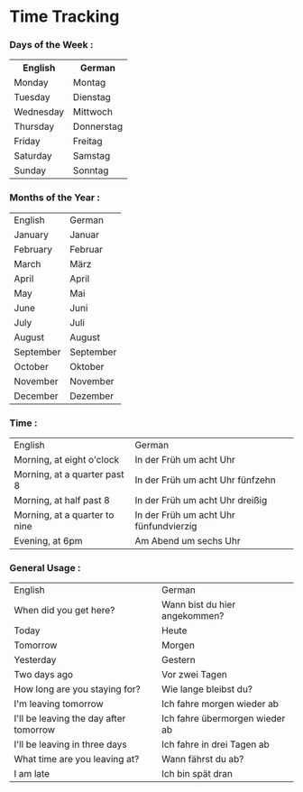 # Time Tracking

### Days of the Week :
<table>
    <tr>
        <th>English</th>
        <th>German</th>
    </tr>
    <tr>
        <td>Monday</td>
        <td>Montag</td>
    </tr>
    <tr>
        <td>Tuesday</td>
        <td>Dienstag</td>
    </tr>
    <tr>
        <td>Wednesday</td>
        <td>Mittwoch</td>
    </tr>
    <tr>
        <td>Thursday</td>
        <td>Donnerstag</td>
    </tr>
    <tr>
        <td>Friday</td>
        <td>Freitag</td>
    </tr>
    <tr>
        <td>Saturday</td>
        <td>Samstag</td>
    </tr>
    <tr>
        <td>Sunday</td>
        <td>Sonntag</td>
    </tr>
</table>

### Months of the Year :
<table>
    <tr>
        <td>English</td>
        <td>German</td>
    </tr>
    <tr>
        <td>January</td>
        <td>Januar</td>
    </tr>
    <tr>
        <td>February</td>
        <td>Februar</td>
    </tr>
    <tr>
        <td>March</td>
        <td>März</td>
    </tr>
    <tr>
        <td>April</td>
        <td>April</td>
    </tr>
    <tr>
        <td>May</td>
        <td>Mai</td>
    </tr>
    <tr>
        <td>June</td>
        <td>Juni</td>
    </tr>
    <tr>
        <td>July</td>
        <td>Juli</td>
    </tr>
    <tr>
        <td>August</td>
        <td>August</td>
    </tr>
    <tr>
        <td>September</td>
        <td>September</td>
    </tr>
    <tr>
        <td>October</td>
        <td>Oktober</td>
    </tr>
    <tr>
        <td>November</td>
        <td>November</td>
    </tr>
    <tr>
        <td>December</td>
        <td>Dezember</td>
    </tr>
</table>

### Time :
<table>
    <tr>
        <td>English</td>
        <td>German</td>
    </tr>
    <tr>
        <td>Morning, at eight o'clock</td>
        <td>In der Früh um acht Uhr</td>
    </tr>
    <tr>
        <td>Morning, at a quarter past 8</td>
        <td>In der Früh um acht Uhr fünfzehn</td>
    </tr>
    <tr>
        <td>Morning, at half past 8</td>
        <td>In der Früh um acht Uhr dreißig</td>
    </tr>
    <tr>
        <td>Morning, at a quarter to nine</td>
        <td>In der Früh um acht Uhr fünfundvierzig</td>
    </tr>
    <tr>
        <td>Evening, at 6pm</td>
        <td>Am Abend um sechs Uhr</td>
    </tr>
</table>

### General Usage :
<table>
	<tr>
        <td>English</td>
        <td>German</td>
    </tr>
    <tr>
        <td>When did you get here?</td>
        <td>Wann bist du hier angekommen? </td>
    </tr>
    <tr>
        <td>Today</td>
        <td>Heute</td>
    </tr>
    <tr>
        <td>Tomorrow</td>
        <td>Morgen</td>
    </tr>
    <tr>
        <td>Yesterday</td>
        <td>Gestern</td>
    </tr>
    <tr>
        <td>Two days ago</td>
        <td>Vor zwei Tagen</td>
    </tr>
    <tr>
        <td>How long are you staying for?</td>
        <td>Wie lange bleibst du?</td>
    </tr>
    <tr>
        <td>I'm leaving tomorrow</td>
        <td>Ich fahre morgen wieder ab</td>
    </tr>
    <tr>
        <td>I'll be leaving the day after tomorrow</td>
        <td>Ich fahre übermorgen wieder ab</td>
    </tr>
    <tr>
        <td>I'll be leaving in three days</td>
        <td>Ich fahre in drei Tagen ab</td>
    </tr>
    <tr>
        <td>What time are you leaving at?</td>
        <td>Wann fährst du ab?</td>
    </tr>
    <tr>
        <td>I am late</td>
        <td>Ich bin spät dran</td>
    </tr>
</table>
